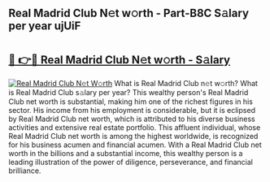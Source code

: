 ## Real Madrid Club N𝚎t w𝚘rth - Part-B8C S𝚊lary per year ujUiF

# <h2><a href="http://gc3por.nevu.top/?p=Real+Madrid+Club">🔗 👉🔴 Real Madrid Club N𝚎t w𝚘rth - S𝚊lary</a></h2>

[![Real Madrid Club N𝚎t W𝚘rth](https://i.imgur.com/Oavwk0R.jpeg)](http://gc3por.nevu.top/?p=Real+Madrid+Club)
What is Real Madrid Club n𝚎t w𝚘rth? What is Real Madrid Club s𝚊lary per year?
This wealthy person's Real Madrid Club net worth is substantial, making him one of the richest figures in his sector. His income from his employment is considerable, but it is eclipsed by Real Madrid Club net worth, which is attributed to his diverse business activities and extensive real estate portfolio. This affluent individual, whose Real Madrid Club net worth is among the highest worldwide, is recognized for his business acumen and financial acumen. With a Real Madrid Club net worth in the billions and a substantial income, this wealthy person is a leading illustration of the power of diligence, perseverance, and financial brilliance.
